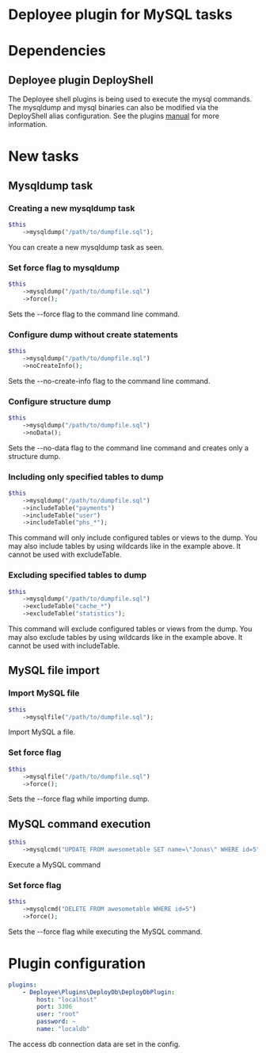 Deployee plugin for MySQL tasks
==============================
# Dependencies
## Deployee plugin DeployShell
The Deployee shell plugins is being used to execute the mysql commands.
The mysqldump and mysql binaries can also be modified via the DeployShell alias configuration. See the plugins [manual](../DeployShell/README.md) for more information.

# New tasks
## Mysqldump task
### Creating a new mysqldump task
```php
$this
    ->mysqldump("/path/to/dumpfile.sql");
```
You can create a new mysqldump task as seen.

### Set force flag to mysqldump
```php
$this
    ->mysqldump("/path/to/dumpfile.sql")
    ->force();
```
Sets the --force flag to the command line command.

### Configure dump without create statements
```php
$this
    ->mysqldump("/path/to/dumpfile.sql")
    ->noCreateInfo();
```
Sets the --no-create-info flag to the command line command.

### Configure structure dump
```php
$this
    ->mysqldump("/path/to/dumpfile.sql")
    ->noData();
```
Sets the --no-data flag to the command line command and creates only a structure dump.

### Including only specified tables to dump
```php
$this
    ->mysqldump("/path/to/dumpfile.sql")
    ->includeTable("payments")
    ->includeTable("user")
    ->includeTable("phs_*");
```
This command will only include configured tables or views to the dump. You may also include tables by using wildcards like in the example above.
 It cannot be used with excludeTable.
 
### Excluding specified tables to dump
```php
$this
    ->mysqldump("/path/to/dumpfile.sql")
    ->excludeTable("cache_*")
    ->excludeTable("statistics");
```
This command will exclude configured tables or views from the dump. You may also exclude tables by using wildcards like in the example above.
It cannot be used with includeTable.
 
## MySQL file import
### Import MySQL file
```php
$this
    ->mysqlfile("/path/to/dumpfile.sql");
```
Import MySQL a file.

### Set force flag
```php
$this
    ->mysqlfile("/path/to/dumpfile.sql")
    ->force();
```
Sets the --force flag while importing dump.

## MySQL command execution
```php
$this
    ->mysqlcmd("UPDATE FROM awesometable SET name=\"Jonas\" WHERE id=5")
```
Execute a MySQL command

### Set force flag
```php
$this
    ->mysqlcmd("DELETE FROM awesometable WHERE id=5")
    ->force();
```
Sets the --force flag while executing the MySQL command.
 
# Plugin configuration
```yaml
plugins:
    - Deployee\Plugins\DeployDb\DeployDbPlugin:
        host: "localhost"
        port: 3306
        user: "root"
        password: ~
        name: "localdb"
```
The access db connection data are set in the config.